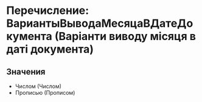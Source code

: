 ﻿# Перечисление: ВариантыВыводаМесяцаВДатеДокумента (Варіанти виводу місяця в даті документа)

## Значения

- Числом (Числом)
- Прописью (Прописом)

